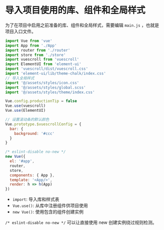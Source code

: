 # 导入项目使用的库、组件和全局样式

为了在项目中启用之前准备的库、组件和全局样式，需要编辑 `main.js` ，也就是项目入口文件。

```javascript
import Vue from 'vue'
import App from './App'
import router from './router'
import store from './store'
import vuescroll from 'vuescroll'
import ElementUI from 'element-ui'
import 'vuescroll/dist/vuescroll.css'
import 'element-ui/lib/theme-chalk/index.css'
// 导入全局样式
import '@/assets/styles/icon.css'
import '@/assets/styles/global.scss'
import '@/assets/styles/theme/index.css'

Vue.config.productionTip = false
Vue.use(vuescroll)
Vue.use(ElementUI)

// 设置滚动条的默认颜色
Vue.prototype.$vuescrollConfig = {
  bar: {
    background: '#ccc'
  }
}

/* eslint-disable no-new */
new Vue({
  el: '#app',
  router,
  store,
  components: { App },
  template: '<App/>',
  render: h => h(App)
})
```

- `import`: 导入库和样式表
- `Vue.use()`: 从库中注册组件供项目使用
- `new Vue()`: 使用包含的组件创建实例

`/* eslint-disable no-new */` 可以让直接使用 new 创建实例绕过规则检测。